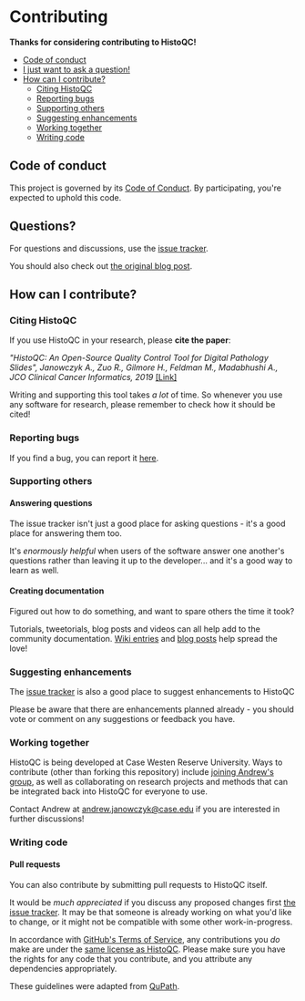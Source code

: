 # Contributing

**Thanks for considering contributing to HistoQC!**

* [Code of conduct](#code-of-conduct)
* [I just want to ask a question!](#questions)
* [How can I contribute?](#how-can-i-contribute)
  * [Citing HistoQC](#citing-histoqc)
  * [Reporting bugs](#reporting-bugs)
  * [Supporting others](#supporting-others)
  * [Suggesting enhancements](#suggesting-enhancements)
  * [Working together](#working-together)
  * [Writing code](#writing-code)


## Code of conduct

This project is governed by its [Code of Conduct](CodeOfConduct.md). By participating, you're expected to uphold this code.


## Questions?

For questions and discussions, use the [issue tracker](https://github.com/choosehappy/HistoQC/issues).

You should also check out [the original blog post](http://www.andrewjanowczyk.com/histoqc-an-open-source-quality-control-tool-for-digital-pathology-slides/).


## How can I contribute?

### Citing HistoQC

If you use HistoQC in your research, please **cite the paper**:

_"HistoQC: An Open-Source Quality Control Tool for Digital Pathology Slides", Janowczyk A., Zuo R., Gilmore H., Feldman M., Madabhushi A., JCO Clinical Cancer Informatics, 2019_ [[Link]](https://pubmed.ncbi.nlm.nih.gov/30990737/)

Writing and supporting this tool takes _a lot_ of time. So whenever you use any software for research, please remember to check how it should be cited!


### Reporting bugs

If you find a bug, you can report it [here](https://github.com/choosehappy/HistoQC/issues).

### Supporting others

#### Answering questions
The issue tracker isn't just a good place for asking questions - it's a good place for answering them too.

It's _enormously helpful_ when users of the software answer one another's questions rather than leaving it up to the developer... and it's a good way to learn as well.

#### Creating documentation
Figured out how to do something, and want to spare others the time it took?

Tutorials, tweetorials, blog posts and videos can all help add to the community documentation. [Wiki entries](https://github.com/choosehappy/HistoQC/wiki) and [blog posts](http://www.andrewjanowczyk.com/histoqc-an-open-source-quality-control-tool-for-digital-pathology-slides/) help spread the love!


### Suggesting enhancements

The [issue tracker](https://github.com/choosehappy/HistoQC/issues) is also a good place to suggest enhancements to HistoQC

Please be aware that there are enhancements planned already - you should vote or comment on any suggestions or feedback you have.


### Working together

HistoQC is being developed at Case Westen Reserve University. 
Ways to contribute (other than forking this repository) include [joining Andrew's group](http://ccipd.case.edu), as well as collaborating on research projects and methods that can be integrated back into HistoQC for everyone to use.

Contact Andrew at andrew.janowczyk@case.edu if you are interested in further discussions!

### Writing code

#### Pull requests

You can also contribute by submitting pull requests to HistoQC itself.

It would be _much appreciated_ if you discuss any proposed changes first [the issue tracker](https://github.com/choosehappy/HistoQC/issues). It may be that someone is already working on what you'd like to change, or it might not be compatible with some other work-in-progress.

In accordance with [GitHub's Terms of Service](https://help.github.com/en/articles/github-terms-of-service#6-contributions-under-repository-license), any contributions you _do_ make are under the [same license as HistoQC](LICENSE.md). Please make sure you have the rights for any code that you contribute, and you attribute any dependencies appropriately.

These guidelines were adapted from [QuPath](https://github.com/qupath/qupath/blob/master/CONTRIBUTING.md).
